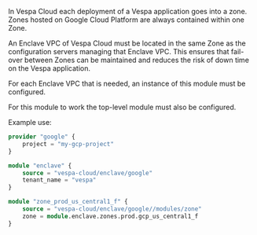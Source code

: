 In Vespa Cloud each deployment of a Vespa application goes into a zone. Zones
hosted on Google Cloud Platform are always contained within one Zone.

An Enclave VPC of Vespa Cloud must be located in the same Zone as the
configuration servers managing that Enclave VPC. This ensures that fail-over
between Zones can be maintained and reduces the risk of down time on the Vespa
application.

For each Enclave VPC that is needed, an instance of this module must be
configured.

For this module to work the top-level module must also be configured.


Example use:
```terraform
provider "google" {
    project = "my-gcp-project"
}

module "enclave" {
    source = "vespa-cloud/enclave/google"
    tenant_name = "vespa"
}

module "zone_prod_us_central1_f" {
    source = "vespa-cloud/enclave/google//modules/zone"
    zone = module.enclave.zones.prod.gcp_us_central1_f
}
```
